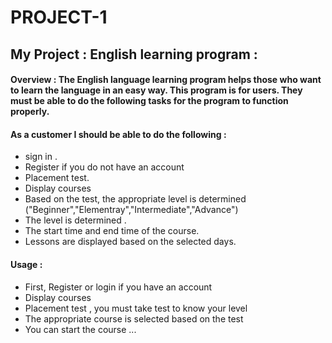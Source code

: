 # PROJECT-1



## My Project :  English learning program :

#### Overview : The English language learning program helps those who want to learn the language in an easy way. This program is for users. They must be able to do the following tasks for the program to function properly. 

#### As a customer I should be able to do the following :

- sign in . 
- Register if you do not have an account
- Placement test.
- Display courses 
- Based on the test, the appropriate level is determined ("Beginner","Elementray","Intermediate","Advance")
- The level is determined .
- The start time and end time of the course. 
- Lessons are displayed based on the selected days.





#### Usage :
 
 - First, Register or login if you have an account
 - Display courses
 - Placement test , you must take test to know your level
 -  The appropriate course is selected based on the test
 - You can start the course ...

